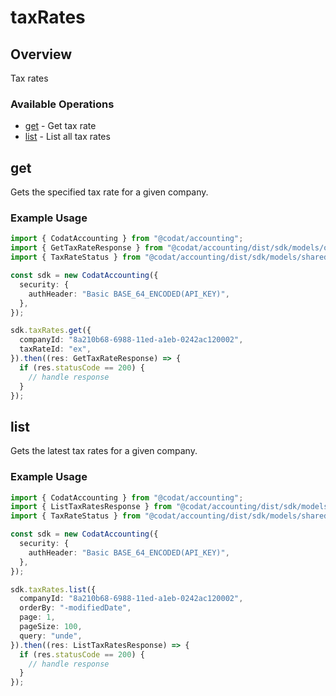 # taxRates

## Overview

Tax rates

### Available Operations

* [get](#get) - Get tax rate
* [list](#list) - List all tax rates

## get

Gets the specified tax rate for a given company.

### Example Usage

```typescript
import { CodatAccounting } from "@codat/accounting";
import { GetTaxRateResponse } from "@codat/accounting/dist/sdk/models/operations";
import { TaxRateStatus } from "@codat/accounting/dist/sdk/models/shared";

const sdk = new CodatAccounting({
  security: {
    authHeader: "Basic BASE_64_ENCODED(API_KEY)",
  },
});

sdk.taxRates.get({
  companyId: "8a210b68-6988-11ed-a1eb-0242ac120002",
  taxRateId: "ex",
}).then((res: GetTaxRateResponse) => {
  if (res.statusCode == 200) {
    // handle response
  }
});
```

## list

Gets the latest tax rates for a given company.

### Example Usage

```typescript
import { CodatAccounting } from "@codat/accounting";
import { ListTaxRatesResponse } from "@codat/accounting/dist/sdk/models/operations";
import { TaxRateStatus } from "@codat/accounting/dist/sdk/models/shared";

const sdk = new CodatAccounting({
  security: {
    authHeader: "Basic BASE_64_ENCODED(API_KEY)",
  },
});

sdk.taxRates.list({
  companyId: "8a210b68-6988-11ed-a1eb-0242ac120002",
  orderBy: "-modifiedDate",
  page: 1,
  pageSize: 100,
  query: "unde",
}).then((res: ListTaxRatesResponse) => {
  if (res.statusCode == 200) {
    // handle response
  }
});
```
